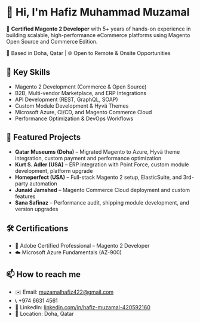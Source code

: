 # 👋 Hi, I'm Hafiz Muhammad Muzamal

🔧 **Certified Magento 2 Developer** with 5+ years of hands-on experience in building scalable, high-performance eCommerce platforms using Magento Open Source and Commerce Edition.

📍 Based in Doha, Qatar | 🌐 Open to Remote & Onsite Opportunities

## 💼 Key Skills
- Magento 2 Development (Commerce & Open Source)
- B2B, Multi-vendor Marketplace, and ERP Integrations
- API Development (REST, GraphQL, SOAP)
- Custom Module Development & Hyvä Themes
- Microsoft Azure, CI/CD, and Magento Commerce Cloud
- Performance Optimization & DevOps Workflows

## 🚀 Featured Projects
- **Qatar Museums (Doha)** – Migrated Magento to Azure, Hyvä theme integration, custom payment and performance optimization
- **Kurt S. Adler (USA)** – ERP integration with Point Force, custom module development, platform upgrade
- **Homeperfect (USA)** – Full-stack Magento 2 setup, ElasticSuite, and 3rd-party automation
- **Junaid Jamshed** – Magento Commerce Cloud deployment and custom features
- **Sana Safinaz** – Performance audit, shipping module development, and version upgrades

## 🛠️ Certifications
- 🏅 Adobe Certified Professional – Magento 2 Developer  
- ☁️ Microsoft Azure Fundamentals (AZ-900)

## 📫 How to reach me
- ✉️ Email: muzamalhafiz422@gmail.com
- 📞 +974 6631 4561
- 🔗 LinkedIn: [linkedin.com/in/hafiz-muzamal-420592160](https://www.linkedin.com/in/hafiz-muzamal-420592160/)  
- 📍 Location: Doha, Qatar
